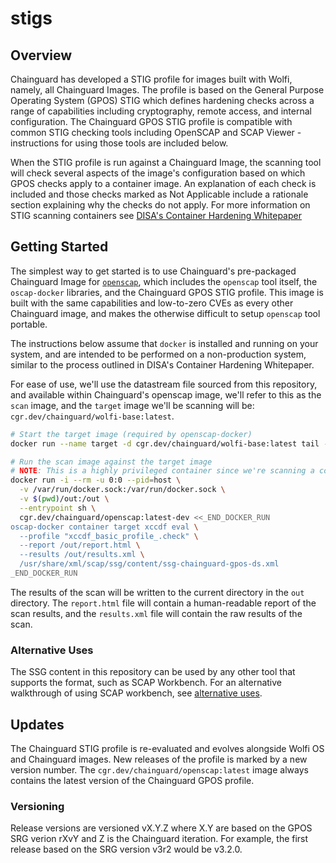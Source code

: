 # stigs

## Overview

Chainguard has developed a STIG profile for images built with Wolfi, namely,
all Chainguard Images.  The profile is based on the General Purpose Operating
System (GPOS) STIG which defines hardening checks across a range of
capabilities including cryptography, remote access, and internal configuration.
The Chainguard GPOS STIG profile is compatible with common STIG checking tools
including OpenSCAP and SCAP Viewer - instructions for using those tools are
included below.

When the STIG profile is run against a Chainguard Image, the scanning tool will
check several aspects of the image's configuration based on which GPOS checks
apply to a container image.  An explanation of each check is included and those
checks marked as Not Applicable include a rationale section explaining why the
checks do not apply.  For more information on STIG scanning containers see
[DISA's Container Hardening
Whitepaper](https://dl.dod.cyber.mil/wp-content/uploads/devsecops/pdf/Final_DevSecOps_Enterprise_Container_Hardening_Guide_1.2.pdf)

## Getting Started

The simplest way to get started is to use Chainguard's pre-packaged Chainguard
Image for
[`openscap`](https://images.chainguard.dev/directory/image/openscap/overview),
which includes the `openscap` tool itself, the `oscap-docker` libraries, and
the Chainguard GPOS STIG profile. This image is built with the same
capabilities and low-to-zero CVEs as every other Chainguard image, and makes
the otherwise difficult to setup `openscap` tool portable.

The instructions below assume that `docker` is installed and running on your
system, and are intended to be performed on a non-production system, similar to
the process outlined in DISA's Container Hardening Whitepaper.

For ease of use, we'll use the datastream file sourced from this repository,
and available within Chainguard's openscap image, we'll refer to this as the
`scan` image, and the `target` image we'll be scanning will be:
`cgr.dev/chainguard/wolfi-base:latest`.

```bash
# Start the target image (required by openscap-docker)
docker run --name target -d cgr.dev/chainguard/wolfi-base:latest tail -f /dev/null

# Run the scan image against the target image
# NOTE: This is a highly privileged container since we're scanning a container being run by the host's docker daemon.
docker run -i --rm -u 0:0 --pid=host \
  -v /var/run/docker.sock:/var/run/docker.sock \
  -v $(pwd)/out:/out \
  --entrypoint sh \
  cgr.dev/chainguard/openscap:latest-dev <<_END_DOCKER_RUN
oscap-docker container target xccdf eval \
  --profile "xccdf_basic_profile_.check" \
  --report /out/report.html \
  --results /out/results.xml \
  /usr/share/xml/scap/ssg/content/ssg-chainguard-gpos-ds.xml
_END_DOCKER_RUN
```

The results of the scan will be written to the current directory in the `out`
directory.  The `report.html` file will contain a human-readable report of the
scan results, and the `results.xml` file will contain the raw results of the
scan.

### Alternative Uses

The SSG content in this repository can be used by any other tool that supports
the format, such as SCAP Workbench. For an alternative walkthrough of using
SCAP workbench, see [alternative uses](./docs/alternatives.md).

## Updates

The Chainguard STIG profile is re-evaluated and evolves alongside Wolfi OS and
Chainguard images. New releases of the profile is marked by a new version
number. The `cgr.dev/chainguard/openscap:latest` image always contains the
latest version of the Chainguard GPOS profile.

### Versioning

Release versions are versioned vX.Y.Z where X.Y are based on the GPOS
SRG verion rXvY and Z is the Chainguard iteration. For example, the
first release based on the SRG version v3r2 would be v3.2.0.
